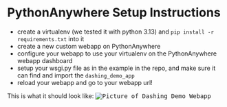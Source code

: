 PythonAnywhere Setup Instructions
=================================

- create a virtualenv (we tested it with python 3.13) and `pip install -r requirements.txt` into it
- create a new custom webapp on PythonAnywhere
- configure your webapp to use your virtualenv on the PythonAnywhere webapp dashboard
- setup your wsgi.py file as in the example in the repo, and make sure it can find and import the `dashing_demo_app`
- reload your webapp and go to your webapp url!

This is what it should look like:
<kbd><img src="https://raw.githubusercontent.com/conradho/dashingdemo/master/dashing_demo_webpage.png" alt="Picture of Dashing Demo Webapp"/></kbd>

